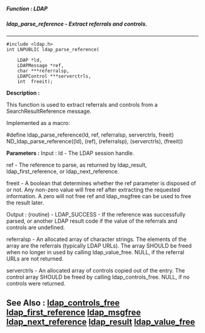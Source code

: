 ##### Function : LDAP
##### ldap_parse_reference - Extract referrals and controls.
---
```
#include <ldap.h>
int LNPUBLIC ldap_parse_reference(

	LDAP *ld,
	LDAPMessage *ref,
	char ***referralsp,
	LDAPControl ***serverctrls,
	int  freeit);
```
**Description :**

This function is used to extract referrals and controls from a 
SearchResultReference message.

Implemented as a macro:

#define ldap_parse_reference(ld, ref, referralsp, serverctrls, freeit)\
	        ND_ldap_parse_reference((ld), (ref), (referralsp), 
(serverctrls), (freeit))

**Parameters :**
Input :
ld  -  The LDAP session handle.

ref  -  The reference to parse, as returned by ldap_result, ldap_first_reference, or ldap_next_reference.

freeit  -  A boolean that determines whether the ref parameter is disposed of or not.  Any non-zero value will free ref after extracting the requested information.  A zero will not free ref and ldap_msgfree can be used to free the result later.

Output :
(routine)  -  LDAP_SUCCESS  - If the reference was successfully parsed, or another LDAP result code if the value of the referrals and controls are undefined.


referralsp  -  An allocated array of character strings.  The elements of the array are  the referrals (typically LDAP URLs).  The array SHOULD be freed when no longer in used by calling ldap_value_free.  NULL, if the referral URLs are not returned.

serverctrls  -  An allocated array of controls copied out of the entry. The control array  SHOULD be freed by calling ldap_controls_free.  NULL, if no controls were returned.


**See Also :**
[ldap_controls_free](/domino-c-api-docs/reference/Func/ldap_controls_free)
[ldap_first_reference](/domino-c-api-docs/reference/Func/ldap_first_reference)
[ldap_msgfree](/domino-c-api-docs/reference/Func/ldap_msgfree)
[ldap_next_reference](/domino-c-api-docs/reference/Func/ldap_next_reference)
[ldap_result](/domino-c-api-docs/reference/Func/ldap_result)
[ldap_value_free](/domino-c-api-docs/reference/Func/ldap_value_free)
---

